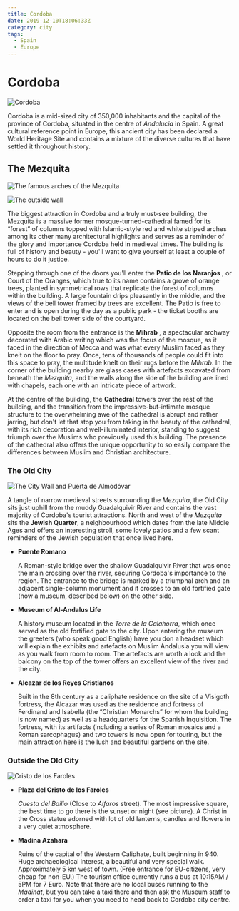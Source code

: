 ```yaml
---
title: Cordoba
date: 2019-12-10T18:06:33Z
category: city
tags:
  - Spain
  - Europe
---
```


# Cordoba
<WishWidget country="ES" city="Cordoba" label="true"></WishWidget>

![Cordoba](https://wikitravel.org/upload/shared//thumb/0/0f/Belltower_street_cordoba.jpg/300px-Belltower_street_cordoba.jpg)

Cordoba is a mid-sized city of 350,000 inhabitants and the capital of the province of Cordoba, situated in the centre of *Andalucia* in Spain. A great cultural reference point in Europe, this ancient city has been declared a World Heritage Site and contains a mixture of the diverse cultures that have settled it throughout history.

## The Mezquita
<WishWidget country="ES" city="Cordoba" activity="The Mezquita" label="true"></WishWidget>

![The famous arches of the Mezquita](https://wikitravel.org/upload/shared//thumb/0/0a/Mezquita_arches_cordoba.jpg/350px-Mezquita_arches_cordoba.jpg)

![The outside wall](https://wikitravel.org/upload/en/thumb/d/d6/Mezquitaout.jpg/300px-Mezquitaout.jpg)

The biggest attraction in Cordoba and a truly must-see building, the Mezquita is a massive former mosque-turned-cathedral famed for its “forest” of columns topped with Islamic-style red and white striped arches among its other many architectural highlights and serves as a reminder of the glory and importance Cordoba held in medieval times. The building is full of history and beauty - you'll want to give yourself at least a couple of hours to do it justice.

Stepping through one of the doors you'll enter the **Patio de los Naranjos** <WishWidget country="ES" city="Cordoba" activity="Patio de los Naranjos"></WishWidget>, or Court of the Oranges, which true to its name contains a grove of orange trees, planted in symmetrical rows that replicate the forest of columns within the building. A large fountain drips pleasantly in the middle, and the views of the bell tower framed by trees are excellent. The Patio is free to enter and is open during the day as a public park - the ticket booths are located on the bell tower side of the courtyard.

Opposite the room from the entrance is the **Mihrab** <WishWidget country="ES" city="Cordoba" activity="Mihrab"></WishWidget>, a spectacular archway decorated with Arabic writing which was the focus of the mosque, as it faced in the direction of Mecca and was what every Muslim faced as they knelt on the floor to pray. Once, tens of thousands of people could fit into this space to pray, the multitude knelt on their rugs before the _Mihrab_. In the corner of the building nearby are glass cases with artefacts excavated from beneath the _Mezquita_, and the walls along the side of the building are lined with chapels, each one with an intricate piece of artwork.

At the centre of the building, the **Cathedral** <WishWidget country="ES" city="Cordoba" activity="Cathedral"></WishWidget> towers over the rest of the building, and the transition from the impressive-but-intimate mosque structure to the overwhelming awe of the cathedral is abrupt and rather jarring, but don't let that stop you from taking in the beauty of the cathedral, with its rich decoration and well-illuminated interior, standing to suggest triumph over the Muslims who previously used this building. The presence of the cathedral also offers the unique opportunity to so easily compare the differences between Muslim and Christian architecture.

### The Old City
<WishWidget country="ES" city="Cordoba" activity="The Old City" label="true"></WishWidget>

![The City Wall and Puerta de Almodóvar](https://wikitravel.org/upload/shared//thumb/8/8d/Citywall_cordoba.jpg/350px-Citywall_cordoba.jpg)

A tangle of narrow medieval streets surrounding the _Mezquita_, the Old City sits just uphill from the muddy Guadalquivir River and contains the vast majority of Cordoba's tourist attractions. North and west of the _Mezquita_ sits the **Jewish Quarter**, a neighbourhood which dates from the late Middle Ages and offers an interesting stroll, some lovely patios and a few scant reminders of the Jewish population that once lived here.

- **Puente Romano** <WishWidget country="ES" city="Cordoba" activity="Puente Romano" label="true"></WishWidget>

	A Roman-style bridge over the shallow Guadalquivir River that was once the main crossing over the river, securing Cordoba's importance to the region. The entrance to the bridge is marked by a triumphal arch and an adjacent single-column monument and it crosses to an old fortified gate (now a museum, described below) on the other side.

- **Museum of Al-Andalus Life** <WishWidget country="ES" city="Cordoba" activity="Museum of Al-Andalus Life"></WishWidget>

  A history museum located in the _Torre de la Calahorra_, which once served as the old fortified gate to the city. Upon entering the museum the greeters (who speak good English) have you don a headset which will explain the exhibits and artefacts on Muslim Andalusia you will view as you walk from room to room. The artefacts are worth a look and the balcony on the top of the tower offers an excellent view of the river and the city.

- **Alcazar de los Reyes Cristianos** <WishWidget country="ES" city="Cordoba" activity="Alcazar de los Reyes Cristianos"></WishWidget>

	Built in the 8th century as a caliphate residence on the site of a Visigoth fortress, the Alcazar was used as the residence and fortress of Ferdinand and Isabella (the “Christian Monarchs” for whom the building is now named) as well as a headquarters for the Spanish Inquisition. The fortress, with its artifacts (including a series of Roman mosaics and a Roman sarcophagus) and two towers is now open for touring, but the main attraction here is the lush and beautiful gardens on the site.

### Outside the Old City

![Cristo de los Faroles](https://wikitravel.org/upload/en/thumb/7/7b/Faroles.jpg/200px-Faroles.jpg)

- **Plaza del Cristo de los Faroles** <WishWidget country="ES" city="Cordoba" activity="Cristo de los faroles"></WishWidget>

	_Cuesta del Bailio_ (Close to _Alfaros_ street). The most impressive square, the best time to go there is the sunset or night (see picture). A Christ in the Cross statue adorned with lot of old lanterns, candles and flowers in a very quiet atmosphere.

- **Madina Azahara** <WishWidget country="ES" city="Cordoba" activity="Medina Azahara"></WishWidget>

  Ruins of the capital of the Western Caliphate, built beginning in 940. Huge archaeological interest, a beautiful and very special walk. Approximately 5 km west of town. (Free entrance for EU-citizens, very cheap for non-EU.) The tourism office currently runs a bus at 10:15AM / 5PM for 7 Euro. Note that there are no local buses running to the _Madinat_, but you can take a taxi there and then ask the Museum staff to order a taxi for you when you need to head back to Cordoba city centre.
